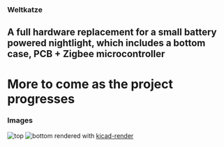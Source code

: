 ### Weltkatze 
## A full hardware replacement for a small battery powered nightlight, which includes a bottom case, PCB + Zigbee microcontroller




# More to come as the project progresses 
### Images
![top](korewakiyo.github.io/weltkatze/top.png)
![bottom](korewakiyo.github.io/weltkatze/bottom.png)
rendered with [kicad-render](https://github.com/linalinn/kicad-render)

